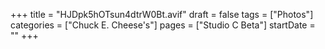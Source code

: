 +++
title = "HJDpk5hOTsun4dtrW0Bt.avif"
draft = false
tags = ["Photos"]
categories = ["Chuck E. Cheese's"]
pages = ["Studio C Beta"]
startDate = ""
+++
